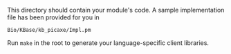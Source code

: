 This directory should contain your module's code.
A sample implementation file has been provided for you in

```Bio/KBase/kb_picaxe/Impl.pm```

Run `make` in the root to generate your language-specific client libraries.
